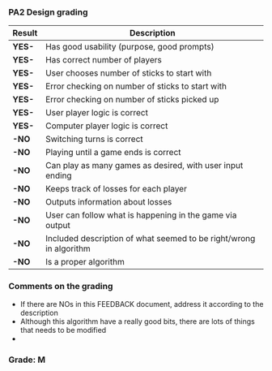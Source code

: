 ### PA2 Design grading


| Result  | Description                                      |
|---------|--------------------------------------------------|
| **YES-** | Has good usability (purpose, good prompts)      |
| **YES-** | Has correct number of players                   |
| **YES-** | User chooses number of sticks to start with     |
| **YES-** | Error checking on number of sticks to start with|
| **YES-** | Error checking on number of sticks picked up    |
| **YES-** | User player logic is correct                    |
| **YES-** | Computer player logic is correct                |
| **-NO**  | Switching turns is correct                      |
| **-NO**  | Playing until a game ends is correct            |
| **-NO**  | Can play as many games as desired, with user input ending |
| **-NO**  | Keeps track of losses for each player           |
| **-NO**  | Outputs information about losses                |
| **-NO**  | User can follow what is happening in the game via output |
| **-NO**  | Included description of what seemed to be right/wrong in algorithm |
| **-NO**  | Is a proper algorithm                           |

### Comments on the grading
- If there are NOs in this FEEDBACK document, address it according to the description
- Although this algorithm have a really good bits, there are lots of things that needs to be modified 
- 
### Grade: M